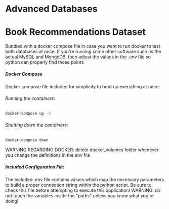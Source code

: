 # Advanced Databases
# Book Recommendations Dataset

Bundled with a docker compose file in case you want to run docker to test both databases at once.
If you're running some other software such as the actual MySQL and MongoDB, then adjust the values in the .env file so python can properly find these points

##### Docker Compose
Docker compose file included for simplicity to boot up everything at once:
###### Running the containers:
```bash
docker-compose up -d
```
###### Shutting down the containers:
```bash
docker-compose down
```

WARNING REGARDING DOCKER: delete docker_volumes folder whenever you change the definitions in the env file

##### Included Configuration File
The included .env file contains values which map the necessary parameters to build a proper connection string within the python script. Be sure to check this file before attempting to execute this application!
WARNING: do not touch the variables inside the "paths" unless you know what you're doing!
